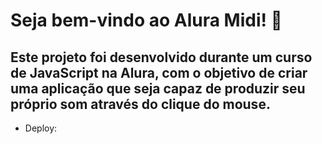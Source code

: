 # Seja bem-vindo ao Alura Midi! 🥁
## Este projeto foi desenvolvido durante um curso de JavaScript na Alura, com o objetivo de criar uma aplicação que seja capaz de produzir seu próprio som através do clique do mouse.
- Deploy: 